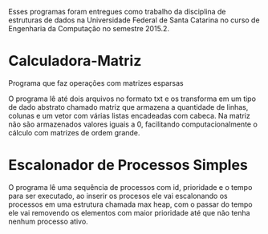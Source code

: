 Esses programas foram entregues como trabalho da disciplina de estruturas de dados na Universidade Federal de Santa Catarina no curso de Engenharia da Computação no semestre 2015.2. 

# Calculadora-Matriz
Programa que faz operações com matrizes esparsas

O programa lê até dois arquivos no formato txt e os transforma em um tipo de dado abstrato chamado matriz que armazena a quantidade de linhas, colunas e um vetor com várias listas encadeadas com cabeca. Na matriz não são armazenados valores iguais a 0, facilitando computacionalmente o cálculo com matrizes de ordem grande.

# Escalonador de Processos Simples

O programa lê uma sequência de processos com id, prioridade e o tempo para ser executado, ao inserir os procesos ele vai escalonando os processos em uma estrutura chamada max heap, com o passar do tempo ele vai removendo os elementos com maior prioridade até que não tenha nenhum processo ativo.
